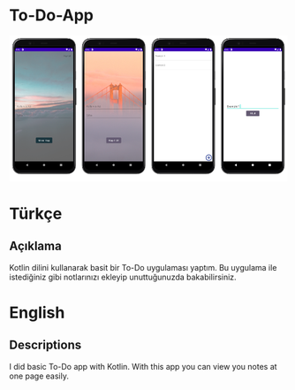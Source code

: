 # To-Do-App

<img src = "/Images/Login.png" height="25%" width="25%"><img src = "/Images/Register.png" height="25%" width="25%"><img src = "/Images/Main.png" height="25%" width="25%"><img src = "/Images/Add.png" height="25%" width="25%">


# Türkçe

## Açıklama

Kotlin dilini kullanarak basit bir To-Do uygulaması yaptım. Bu uygulama ile istediğiniz gibi notlarınızı ekleyip unuttuğunuzda bakabilirsiniz.

# English

## Descriptions

I did basic To-Do app with Kotlin. With this app you can view you notes at one page easily.
